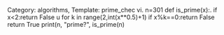 Category: algorithms, Template: prime_chec vi.
n=301 
def is_prime(x):. 
    if x<2:return False  u
    for k in range(2,int(x**0.5)+1)
        if x%k==0:return False
    return True
print(n, "prime?", is_prime(n)
